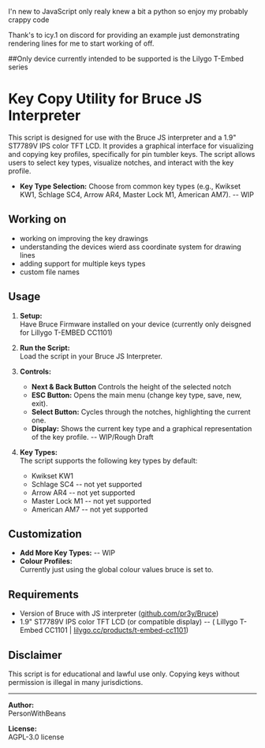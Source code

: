 I'n new to JavaScript only realy knew a bit a python so enjoy my probably crappy code

Thank's to icy.1 on discord for providing an example just demonstrating rendering lines for me to start working of off.

##Only device currently intended to be supported is the Lilygo T-Embed series

# Key Copy Utility for Bruce JS Interpreter

This script is designed for use with the Bruce JS interpreter and a 1.9" ST7789V IPS color TFT LCD. It provides a graphical interface for visualizing and copying key profiles, specifically for pin tumbler keys. The script allows users to select key types, visualize notches, and interact with the key profile.

- **Key Type Selection:** Choose from common key types (e.g., Kwikset KW1, Schlage SC4, Arrow AR4, Master Lock M1, American AM7). -- WIP
## Working on
- working on improving the key drawings
- understanding the devices wierd ass coordinate system for drawing lines
- adding support for multiple keys types
- custom file names

## Usage

1. **Setup:**  
  Have Bruce Firmware installed on your device (currently only deisgned for Lillygo T-EMBED CC1101)
2. **Run the Script:**  
   Load  the script in your Bruce JS Interpreter.

3. **Controls:**
   - **Next & Back Button** Controls the height of the selected notch
   - **ESC Button:** Opens the main menu (change key type, save, new, exit).
   - **Select Button:** Cycles through the notches, highlighting the current one. 
   - **Display:** Shows the current key type and a graphical representation of the key profile. -- WIP/Rough Draft

5. **Key Types:**  
   The script supports the following key types by default:
   - Kwikset KW1
   - Schlage SC4 -- not yet supported
   - Arrow AR4 -- not yet supported
   - Master Lock M1 -- not yet supported
   - American AM7 -- not yet supported

## Customization

- **Add More Key Types:**   -- WIP
- **Colour Profiles:**  
  Currently just using the global colour values bruce is set to.

## Requirements

- Version of Bruce with JS interpreter ([github.com/pr3y/Bruce](url))
- 1.9" ST7789V IPS color TFT LCD (or compatible display) -- ( Lillygo T-Embed CC1101 | [lilygo.cc/products/t-embed-cc1101](url))

## Disclaimer

This script is for educational and lawful use only. Copying keys without permission is illegal in many jurisdictions.

---

**Author:**  
PersonWithBeans

**License:**  
AGPL-3.0 license

